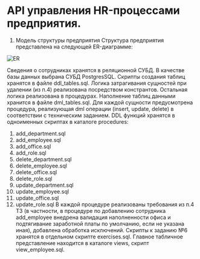 # API управления HR-процессами предприятия.
1.	Модель структуры предприятия
Структура предприятия представлена на следующей ER-диаграмме:

![ER](https://github.com/user-attachments/assets/e62731b8-e350-41d1-92ff-b19950c9ac8b)

Сведения о сотрудниках хранятся в реляционной СУБД. В качестве базы данных выбрана СУБД PostgresSQL. Скрипты создания таблиц хранятся в файлe ddl_tables.sql. Логика затрагивания сущностей при удалении (из п.4) реализована посредством констрантов. Остальная логика реализована в процедурах. Наполнение таблиц данными хранится в файле dml_tables.sql.
	Для каждой сущности предусмотрена процедура, реализующая dml операции (insert, update, delete) в соответствии с техническим заданием. DDL функций хранятся в одноименных скриптах в каталоге procedures:
1.	add_department.sql
2.	add_employee.sql
3.	add_office.sql
4.	add_role.sql
5.	delete_department.sql
6.	delete_employee.sql
7.	delete_office.sql
8.	delete_role.sql
9.	update_department.sql
10.	 update_employee.sql
11.	 update_office.sql
12.	 update_role.sql
В каждой процедуре реализованы требования из п.4 ТЗ (в частности, в процедуре по добавлению сотрудника add_employee внедрена валидация наполненности офиса и подтягивание заработной платы по умолчанию, если не указана иная), добавлена обработка исключений.
Скрипты к заданию №6 хранятся в отдельном скрипте exercises.sql.
Главное табличное представление находится в каталоге views, скрипт view_employee.sql.

